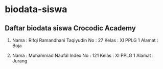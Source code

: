 # biodata-siswa
Daftar biodata siswa Crocodic Academy
---
1. Nama   : Rifqi Ramandhani Taqiyudin
   No     : 27
   Kelas  : XI PPLG 1
   Alamat : Boja

2. Nama   : Muhammad Naufal Index
   No     : 121
   Kelas  : XI PPLG 1
   Alamat : Jurang
